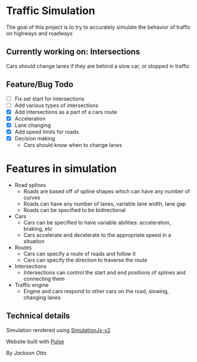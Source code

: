 # Traffic Simulation

The goal of this project is to try to accurately simulate the behavior of traffic on highways and roadways

## Currently working on: **Intersections**

Cars should change lanes if they are behind a slow car, or stopped in traffic

## Feature/Bug Todo

- [ ] Fix set start for intersections
- [ ] Add various types of intersections
- [x] Add intersections as a part of a cars route
- [x] Acceleration
- [x] Lane changing
- [x] Add speed limits for roads
- [x] Decision making
  - Cars should know when to change lanes

# Features in simulation

- Road splines
  - Roads are based off of spline shapes which can have any number of curves
  - Roads can have any number of lanes, variable lane width, lane gap
  - Roads can be specified to be bidirectional
- Cars
  - Cars can be specified to have variable abilities: acceleration, braking, etc
  - Cars accelerate and decelerate to the appropriate speed in a situation
- Routes
  - Cars can specify a route of roads and follow it
  - Cars can specify the direction to traverse the route
- Intersections
  - Intersections can control the start and end positions of splines and connecting them
- Traffic engine
  - Engine and cars respond to other cars on the road, slowing, changing lanes

## Technical details

Simulation rendered using [SimulationJs-v2](https://github.com/JacksonO123/simulationjs-v2)

Website built with [Pulse](https://github.com/JacksonO123/pulse)

By _Jackson Otto_
